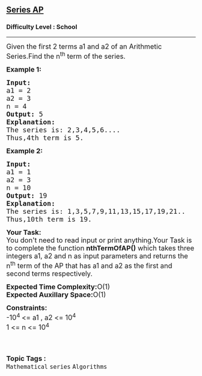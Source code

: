 <h2><a href="https://www.geeksforgeeks.org/problems/series-ap5310/1?page=1&category=Mathematical&sortBy=difficulty">Series AP</a></h2><h3>Difficulty Level : School</h3><hr><div class="problems_problem_content__Xm_eO"><p><span style="font-size: 18px;">Given the first 2 terms a1 and a2 of an Arithmetic Series.Find the n<sup>th</sup> term of the series.&nbsp;</span></p>
<p><span style="font-size: 18px;"><strong>Example 1:</strong></span></p>
<pre><span style="font-size: 18px;"><strong>Input:</strong>
a1 = 2
a2 = 3
n = 4
<strong>Output: </strong>5
<strong>Explanation:</strong>
The series is: 2,3,4,5,6....
Thus,4th term is 5.</span></pre>
<p><span style="font-size: 18px;"><strong>Example 2:</strong></span></p>
<pre><span style="font-size: 18px;"><strong>Input:</strong>
a1 = 1
a2 = 3
n = 10
<strong>Output: </strong>19
<strong>Explanation:</strong>
The series is: 1,3,5,7,9,11,13,15,17,19,21..
Thus,10th term is 19.</span></pre>
<p><span style="font-size: 18px;"><strong>Your Task:</strong><br>You don't need to read input or print anything.Your Task is to complete the function <strong>nthTermOfAP()</strong> which takes three integers a1, a2 and n as input parameters and returns the n<sup>th</sup> term of the AP that has a1 and a2 as the first and second terms respectively.</span></p>
<p><span style="font-size: 18px;"><strong>Expected Time Complexity:</strong>O(1)<br><strong>Expected Auxillary Space:</strong>O(1)</span></p>
<p><span style="font-size: 18px;"><strong>Constraints:</strong><br>-10<sup>4 </sup>&lt;= a1 , a2 &lt;= 10<sup>4</sup><br>1 &lt;= n &lt;= 10<sup>4</sup></span><br>&nbsp;</p></div><br><p><span style=font-size:18px><strong>Topic Tags : </strong><br><code>Mathematical</code>&nbsp;<code>series</code>&nbsp;<code>Algorithms</code>&nbsp;
